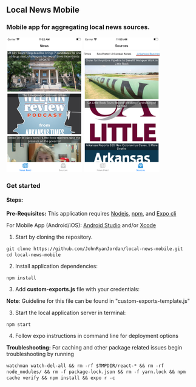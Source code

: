 ## Local News Mobile

### Mobile app for aggregating local news sources.

<p float="left">
  <img src="/assets/images/feed-example.png" width="200" />
  <img src="/assets/images/sources-example.png" width="200" />
</p>

### Get started

#### Steps:

__Pre-Requisites:__
  This application requires [Nodejs](https://nodejs.org/en/download/package-manager/ "Node Installation"), [npm](https://www.npmjs.com/get-npm "npm Installation"), and [Expo cli](https://docs.expo.io/versions/v33.0.0/introduction/installation/ "React-Native Setup")

  For Mobile App (Android/iOS): [Android Studio](https://developer.android.com/studio/install "Android Studio Installation") and/or [Xcode](https://developer.apple.com/xcode/ "Xcode Installation")

1) Start by cloning the repository.

  ```
  git clone https://github.com/JohnRyanJordan/local-news-mobile.git
  cd local-news-mobile
  ```

2) Install application dependencies:

  ```
  npm install
  ```

3) Add **custom-exports.js** file with your credentials:

  **Note**: Guideline for this file can be found in "custom-exports-template.js"

3) Start the local application server in terminal:

  ```
  npm start
  ```

4) Follow expo instructions in command line for deployment options


**Troubleshooting:** For caching and other package related issues begin troubleshooting by running

```
watchman watch-del-all && rm -rf $TMPDIR/react-* && rm -rf node_modules/ && rm -f package-lock.json && rm -f yarn.lock && npm cache verify && npm install && expo r -c
```
